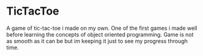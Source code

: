 # TicTacToe
A game of tic-tac-toe i made on my own. One of the first games i made well before learning the concepts of object oriented programming. Game is not as smooth as it can be but im keeping it just to see my progress through time.
